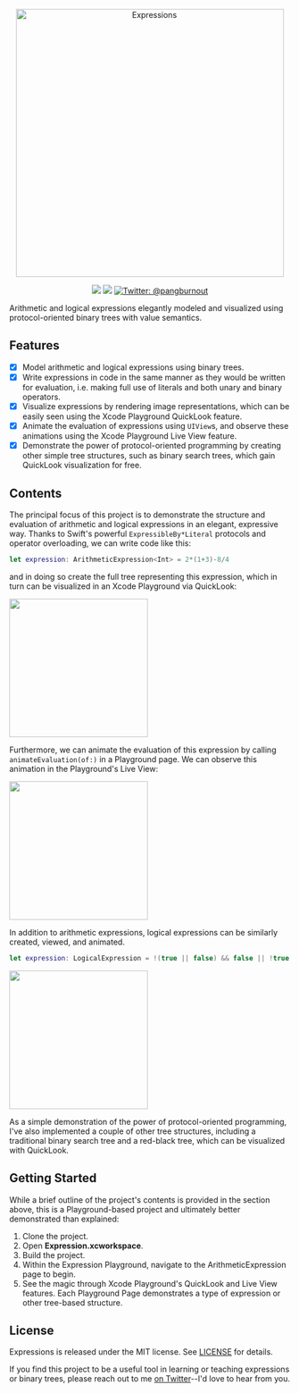 <p align="center">
    <img src="https://github.com/mpangburn/Expressions/blob/master/Images/Banner.png?raw=true" width="480" max-width="90%" alt="Expressions"/>
</p>

<p align="center">
    <img src="https://img.shields.io/badge/Swift-4.0-orange.svg"/>
    <img src="https://img.shields.io/packagist/l/doctrine/orm.svg"/>
    <a href="https://twitter.com/pangburnout">
        <img src="https://img.shields.io/badge/contact-@pangburnout-blue.svg?style=flat" alt="Twitter: @pangburnout" />
    </a>
</p>

Arithmetic and logical expressions elegantly modeled and visualized using protocol-oriented binary trees with value semantics.

## Features
- [x] Model arithmetic and logical expressions using binary trees.
- [x] Write expressions in code in the same manner as they would be written for evaluation, i.e. making full use of literals and both unary and binary operators.
- [x] Visualize expressions by rendering image representations, which can be easily seen using the Xcode Playground QuickLook feature.
- [x] Animate the evaluation of expressions using `UIView`s, and observe these animations using the Xcode Playground Live View feature.
- [x] Demonstrate the power of protocol-oriented programming by creating other simple tree structures, such as binary search trees, which gain QuickLook visualization for free.

## Contents
The principal focus of this project is to demonstrate the structure and evaluation of arithmetic and logical expressions in an elegant, expressive way. Thanks to Swift's powerful `ExpressibleBy*Literal` protocols and operator overloading, we can write code like this:

```swift
let expression: ArithmeticExpression<Int> = 2*(1+3)-8/4
```

and in doing so create the full tree representing this expression, which in turn can be visualized in an Xcode Playground via QuickLook:

<img src="https://github.com/mpangburn/Expressions/blob/master/Images/ArithmeticExpression.png?raw=true" width="248">

Furthermore, we can animate the evaluation of this expression by calling `animateEvaluation(of:)` in a Playground page. We can observe this animation in the Playground's Live View:

<img src="https://github.com/mpangburn/Expressions/blob/master/Images/ArithmeticExpression%20Evaluation.gif?raw=true" width="248">

In addition to arithmetic expressions, logical expressions can be similarly created, viewed, and animated.

```swift
let expression: LogicalExpression = !(true || false) && false || !true
```

<img src="https://github.com/mpangburn/Expressions/blob/master/Images/LogicalExpression%20Evaluation.gif?raw=true" width="248">

As a simple demonstration of the power of protocol-oriented programming, I've also implemented a couple of other tree structures, including a traditional binary search tree and a red-black tree, which can be visualized with QuickLook.

## Getting Started
While a brief outline of the project's contents is provided in the section above, this is a Playground-based project and ultimately better demonstrated than explained:

1. Clone the project.
2. Open **Expression.xcworkspace**.
3. Build the project.
4. Within the Expression Playground, navigate to the ArithmeticExpression page to begin.
5. See the magic through Xcode Playground's QuickLook and Live View features. Each Playground Page demonstrates a type of expression or other tree-based structure.

## License
Expressions is released under the MIT license. See [LICENSE](https://github.com/mpangburn/Expressions/blob/master/LICENSE) for details.

If you find this project to be a useful tool in learning or teaching expressions or binary trees, please reach out to me [on Twitter](https://twitter.com/pangburnout)--I'd love to hear from you.

